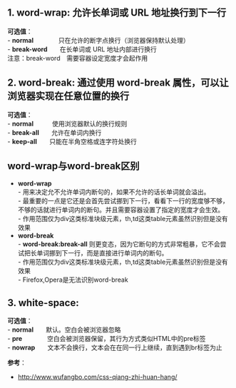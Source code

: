 ## 1. word-wrap: 允许长单词或 URL 地址换行到下一行
**可选值**：  
\- **normal**　　　　只在允许的断字点换行（浏览器保持默认处理）  
\- **break-word**　　在长单词或 URL 地址内部进行换行  
    注意：break-word　需要容器设定宽度才会起作用

## 2. word-break: 通过使用 word-break 属性，可以让浏览器实现在任意位置的换行
**可选值**：  
\- **normal**　　　使用浏览器默认的换行规则  
\- **break-all**　　允许在单词内换行  
\- **keep-all**　　只能在半角空格或连字符处换行  

## word-wrap与word-break区别
- **word-wrap**   
\- 用来决定允不允许单词内断句的，如果不允许的话长单词就会溢出。  
\- 最重要的一点是它还是会首先尝试挪到下一行，看看下一行的宽度够不够，不够的话就进行单词内的断句。并且需要容器设置了指定的宽度才会生效。  
\- 作用范围仅为div这类标准块级元素，th,td这类table元素虽然识别但是没有效果    
- **word-break**         
\- **word-break:break-all** 则更变态，因为它断句的方式非常粗暴，它不会尝试把长单词挪到下一行，而是直接进行单词内的断句。  
\- 作用范围仅为div这类标准块级元素，th,td这类table元素虽然识别但是没有效果  
\- Firefox,Opera是无法识别word-break  

## 3. white-space:
**可选值**：  
\- **normal**　　默认。空白会被浏览器忽略   
\- **pre**　　　　空白会被浏览器保留，其行为方式类似HTML中的pre标签  
\- **nowrap**　　文本不会换行，文本会在在同一行上继续，直到遇到br标签为止

**参考**：  
- http://www.wufangbo.com/css-qiang-zhi-huan-hang/
